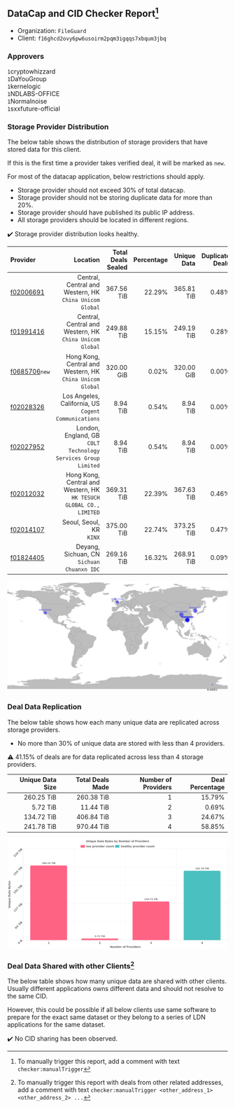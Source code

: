 ## DataCap and CID Checker Report[^1]
 - Organization: `FileGuard`
 - Client: `f16ghcd2ovy6pw6usoirm2pqm3igqqs7xbqum3jbq`
### Approvers
`1`cryptowhizzard<br/>`1`DaYouGroup<br/>`1`kernelogic<br/>`1`NDLABS-OFFICE<br/>`1`Normalnoise<br/>`1`sxxfuture-official

### Storage Provider Distribution
The below table shows the distribution of storage providers that have stored data for this client.

If this is the first time a provider takes verified deal, it will be marked as `new`.

For most of the datacap application, below restrictions should apply.
 - Storage provider should not exceed 30% of total datacap.
 - Storage provider should not be storing duplicate data for more than 20%.
 - Storage provider should have published its public IP address.
 - All storage providers should be located in different regions.

✔️ Storage provider distribution looks healthy.

| Provider                                                  |                                                               Location | Total Deals Sealed | Percentage | Unique Data | Duplicate Deals |
| :-------------------------------------------------------- | ---------------------------------------------------------------------: | -----------------: | ---------: | ----------: | --------------: |
| [f02006691](https://filfox.info/en/address/f02006691)     |             Central, Central and Western, HK<br/>`China Unicom Global` |         367.56 TiB |     22.29% |  365.81 TiB |           0.48% |
| [f01991416](https://filfox.info/en/address/f01991416)     |             Central, Central and Western, HK<br/>`China Unicom Global` |         249.88 TiB |     15.15% |  249.19 TiB |           0.28% |
| [f0685706](https://filfox.info/en/address/f0685706)`new`  |           Hong Kong, Central and Western, HK<br/>`China Unicom Global` |         320.00 GiB |      0.02% |  320.00 GiB |           0.00% |
| [f02028326](https://filfox.info/en/address/f02028326)     |                Los Angeles, California, US<br/>`Cogent Communications` |           8.94 TiB |      0.54% |    8.94 TiB |           0.00% |
| [f02027952](https://filfox.info/en/address/f02027952)     |       London, England, GB<br/>`COLT Technology Services Group Limited` |           8.94 TiB |      0.54% |    8.94 TiB |           0.00% |
| [f02012032](https://filfox.info/en/address/f02012032)     | Hong Kong, Central and Western, HK<br/>`HK TESUCH GLOBAL CO., LIMITED` |         369.31 TiB |     22.39% |  367.63 TiB |           0.46% |
| [f02014107](https://filfox.info/en/address/f02014107)     |                                            Seoul, Seoul, KR<br/>`KINX` |         375.00 TiB |     22.74% |  373.25 TiB |           0.47% |
| [f01824405](https://filfox.info/en/address/f01824405)     |                          Deyang, Sichuan, CN<br/>`Sichuan Chuanxn IDC` |         269.16 TiB |     16.32% |  268.91 TiB |           0.09% |

<img src="https://raw.githubusercontent.com/data-preservation-programs/filplus-checker-assets/main/filecoin-project/filecoin-plus-large-datasets/issues/1712/1688037106593.png"/>

### Deal Data Replication
The below table shows how each many unique data are replicated across storage providers.

- No more than 30% of unique data are stored with less than 4 providers.

⚠️ 41.15% of deals are for data replicated across less than 4 storage providers.

| Unique Data Size | Total Deals Made | Number of Providers | Deal Percentage |
| ---------------: | ---------------: | ------------------: | --------------: |
|       260.25 TiB |       260.38 TiB |                   1 |          15.79% |
|         5.72 TiB |        11.44 TiB |                   2 |           0.69% |
|       134.72 TiB |       406.84 TiB |                   3 |          24.67% |
|       241.78 TiB |       970.44 TiB |                   4 |          58.85% |

<img src="https://raw.githubusercontent.com/data-preservation-programs/filplus-checker-assets/main/filecoin-project/filecoin-plus-large-datasets/issues/1712/1688037107540.png"/>

### Deal Data Shared with other Clients[^3]
The below table shows how many unique data are shared with other clients.
Usually different applications owns different data and should not resolve to the same CID.

However, this could be possible if all below clients use same software to prepare for the exact same dataset or they belong to a series of LDN applications for the same dataset.

✔️ No CID sharing has been observed.

[^1]: To manually trigger this report, add a comment with text `checker:manualTrigger`

[^2]: Deals from those addresses are combined into this report as they are specified with `checker:manualTrigger`

[^3]: To manually trigger this report with deals from other related addresses, add a comment with text `checker:manualTrigger <other_address_1> <other_address_2> ...`
